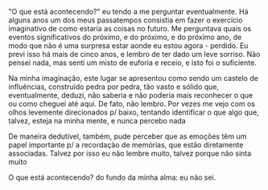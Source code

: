 "O que está acontecendo?" eu tendo a me perguntar eventualmente. Há alguns anos um dos meus passatempos consistia em fazer o exercício imaginativo de como estaria as coisas no futuro. Me perguntava quais os eventos significativos do próximo, e do próximo, e do próximo ano, de modo que não é uma surpresa estar aonde eu estou agora - perdido. Eu previ isso há mais de cinco anos, e lembro de ter dado um leve sorriso. Não pensei nada, mas senti um misto de euforia e receio, e isto foi o suficiente.

Na minha imaginação, este lugar se apresentou como sendo um castelo de influências, construído pedra por pedra, tão vasto e sólido que, eventualmente, deduzi, não saberia e não poderia mais reconhecer o que ou como cheguei até aqui. De fato, não lembro. Por vezes me vejo com os olhos levemente direcionados p/ baixo, tentando identificar o que algo que, talvez, esteja na minha mente, e nunca percebo nada

De maneira dedutível, também, pude perceber que as emoções têm um papel importante p/ a recordação de memórias, que estão diretamente associadas. Talvez por isso eu não lembre muito, talvez porque não sinta muito

O que está acontecendo? do fundo da minha alma: eu não sei.